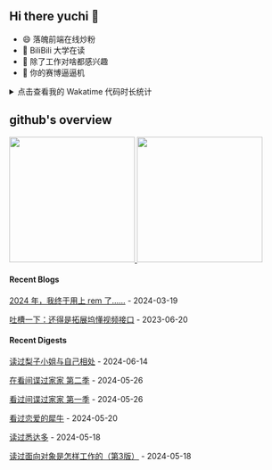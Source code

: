 ## Hi there yuchi 👋 

- 😄 落魄前端在线炒粉
- 🏫 BiliBili 大学在读
- 🤔 除了工作对啥都感兴趣
- 👯 你的赛博逼逼机

<details>
  <summary>
    点击查看我的 Wakatime 代码时长统计
  </summary>
  <div>
    <img src="https://github-readme-stats.vercel.app/api/wakatime?username=yuchiXiong&hide_title=true&layout=compact&langs_count=10" />
  <div>
</details>
    
## github's overview

<a href="https://github.com/yuchiXiong">
  <img height="225" src="https://github-readme-stats.vercel.app/api?username=yuchiXiong&show_icons=true&include_all_commits=true&count_private=true"/>
  <img height="225" src="https://github-readme-stats.vercel.app/api/top-langs/?username=yuchiXiong&hide=python,css,ejs,stylus,racket,scss,slim,html,c,less,shell"/>
</a>

#### Recent Blogs

[2024 年，我终于用上 rem 了……](https://xiongyuchi.com/2024/03/19/2024-nian-wo-zhong-yu-yong-shang-rem-liao/) - 2024-03-19

[吐槽一下：还得是拓展坞懂视频接口](https://xiongyuchi.com/2023/06/20/tu-cao-yi-xia-huan-de-shi-tuo-zhan-wu-dong-shi-pin-jie-kou/) - 2023-06-20

#### Recent Digests

[读过梨子小姐与自己相处](https://book.douban.com/subject/36316908/) - 2024-06-14

[在看间谍过家家 第二季](http://movie.douban.com/subject/36190888/) - 2024-05-26

[看过间谍过家家 第一季](http://movie.douban.com/subject/35258427/) - 2024-05-26

[看过恋爱的犀牛](https://www.douban.com/location/drama/3167344/) - 2024-05-20

[读过悉达多](https://book.douban.com/subject/26980487/) - 2024-05-18

[读过面向对象是怎样工作的（第3版）](https://book.douban.com/subject/36085072/) - 2024-05-18